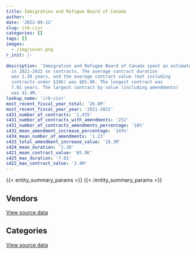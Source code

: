 ```yaml
---
title: Immigration and Refugee Board of Canada
author: ''
date: '2022-09-12'
slug: irb-cisr
categories: []
tags: []
images:
  - /img/cover.png
r_init: |-
  
description: 'Immigration and Refugee Board of Canada spent an estimated $26.8M
  in 2021-2022 on contracts. The average contract duration
  was 1.38 years, and the average contract value (not including
  contracts under $10k) was $65.9K. The longest contract was
  7.01 years. The largest contract by value (including amendments)
  was $3.4M.'
lookup_name: 'irb-cisr'
most_recent_fiscal_year_total: '26.8M'
most_recent_fiscal_year_year: '2021-2022'
s431_number_of_contracts: '1,435'
s431_number_of_contracts_with_amendments: '252'
s431_number_of_contracts_amendments_percentage: '18%'
s432_mean_amendment_increase_percentage: '143%'
s434_mean_number_of_amendments: '1.23'
s433_total_amendment_increase_value: '18.3M'
s424_mean_duration: '1.38'
s421_mean_contract_value: '65.9K'
s425_max_duration: '7.01'
s422_max_contract_value: '3.4M'
---
```


<script src="/rmarkdown-libs/htmlwidgets/htmlwidgets.js"></script>
<link href="/rmarkdown-libs/datatables-css/datatables-crosstalk.css" rel="stylesheet" />
<script src="/rmarkdown-libs/datatables-binding/datatables.js"></script>
<script src="/rmarkdown-libs/jquery/jquery-3.6.0.min.js"></script>
<link href="/rmarkdown-libs/dt-core-bootstrap/css/dataTables.bootstrap.min.css" rel="stylesheet" />
<link href="/rmarkdown-libs/dt-core-bootstrap/css/dataTables.bootstrap.extra.css" rel="stylesheet" />
<script src="/rmarkdown-libs/dt-core-bootstrap/js/jquery.dataTables.min.js"></script>
<script src="/rmarkdown-libs/dt-core-bootstrap/js/dataTables.bootstrap.min.js"></script>
<link href="/rmarkdown-libs/crosstalk/css/crosstalk.min.css" rel="stylesheet" />
<script src="/rmarkdown-libs/crosstalk/js/crosstalk.min.js"></script>
<script src="/rmarkdown-libs/htmlwidgets/htmlwidgets.js"></script>
<link href="/rmarkdown-libs/datatables-css/datatables-crosstalk.css" rel="stylesheet" />
<script src="/rmarkdown-libs/datatables-binding/datatables.js"></script>
<script src="/rmarkdown-libs/jquery/jquery-3.6.0.min.js"></script>
<link href="/rmarkdown-libs/dt-core-bootstrap/css/dataTables.bootstrap.min.css" rel="stylesheet" />
<link href="/rmarkdown-libs/dt-core-bootstrap/css/dataTables.bootstrap.extra.css" rel="stylesheet" />
<script src="/rmarkdown-libs/dt-core-bootstrap/js/jquery.dataTables.min.js"></script>
<script src="/rmarkdown-libs/dt-core-bootstrap/js/dataTables.bootstrap.min.js"></script>
<link href="/rmarkdown-libs/crosstalk/css/crosstalk.min.css" rel="stylesheet" />
<script src="/rmarkdown-libs/crosstalk/js/crosstalk.min.js"></script>

{{< entity_summary_params >}}
{{< /entity_summary_params >}}

## Vendors

<div id="htmlwidget-1" style="width:100%;height:auto;" class="datatables html-widget"></div>
<script type="application/json" data-for="htmlwidget-1">{"x":{"style":"bootstrap","filter":"none","vertical":false,"data":[["<a href=\"/vendors/2keys/\">2Keys<\/a>","<a href=\"/vendors/4_office_automation/\">4 Office Automation<\/a>","<a href=\"/vendors/accenture/\">Accenture<\/a>","<a href=\"/vendors/adga_group/\">ADGA Group<\/a>","<a href=\"/vendors/advanced_business_interiors/\">Advanced Business Interiors<\/a>","<a href=\"/vendors/advanced_chippewa_technologies/\">Advanced Chippewa Technologies<\/a>","<a href=\"/vendors/altis_human_resources/\">Altis Human Resources<\/a>","<a href=\"/vendors/applied_electonics/\">Applied Electonics<\/a>","<a href=\"/vendors/bmc_software/\">Bmc Software<\/a>","<a href=\"/vendors/bmc_software_canada/\">BMC Software Canada<\/a>","<a href=\"/vendors/canadian_corps_of_commissionaires/\">Canadian Corps of Commissionaires<\/a>","<a href=\"/vendors/canon/\">Canon<\/a>","<a href=\"/vendors/cbci_telecom/\">CBCI Telecom<\/a>","<a href=\"/vendors/cdw_canada/\">CDW Canada<\/a>","<a href=\"/vendors/cistel_technology/\">Cistel Technology<\/a>","<a href=\"/vendors/closereach/\">CloseReach<\/a>","<a href=\"/vendors/conoscenti_technologies/\">Conoscenti Technologies<\/a>","<a href=\"/vendors/contract_community/\">Contract Community<\/a>","<a href=\"/vendors/convergint_technologies/\">Convergint Technologies<\/a>","<a href=\"/vendors/coradix_technology_consulting/\">Coradix Technology Consulting<\/a>","<a href=\"/vendors/csdc_systems/\">CSDC Systems<\/a>","<a href=\"/vendors/d_doyle_installations/\">D Doyle Installations<\/a>","<a href=\"/vendors/decisive_group/\">Decisive Group<\/a>","<a href=\"/vendors/deloitte/\">Deloitte<\/a>","<a href=\"/vendors/dynabook_canada/\">Dynabook Canada<\/a>","<a href=\"/vendors/ecole_de_langues_la_cite/\">Ecole De Langues La Cite<\/a>","<a href=\"/vendors/evaluation_personnel_selection/\">Evaluation Personnel Selection<\/a>","<a href=\"/vendors/excel_human_resources/\">Excel Human Resources<\/a>","<a href=\"/vendors/factiva/\">Factiva<\/a>","<a href=\"/vendors/gartner/\">Gartner<\/a>","<a href=\"/vendors/genesis_integration/\">Genesis Integration<\/a>","<a href=\"/vendors/global_upholstery/\">Global Upholstery<\/a>","<a href=\"/vendors/grand_toy/\">Grand Toy<\/a>","<a href=\"/vendors/graybridge_international_consulting/\">Graybridge International Consulting<\/a>","<a href=\"/vendors/hypertec/\">Hypertec<\/a>","<a href=\"/vendors/ibiska_telecom/\">Ibiska Telecom<\/a>","<a href=\"/vendors/ifathom/\">iFathom<\/a>","<a href=\"/vendors/info_tech_research_group/\">Info Tech Research Group<\/a>","<a href=\"/vendors/integra_networks/\">Integra Networks<\/a>","<a href=\"/vendors/interactive_audio_visual/\">Interactive Audio Visual<\/a>","<a href=\"/vendors/international_reporting/\">International Reporting<\/a>","<a href=\"/vendors/iron_mountain/\">Iron Mountain<\/a>","<a href=\"/vendors/konica_minolta_business_solutions/\">Konica Minolta Business Solutions<\/a>","<a href=\"/vendors/lannick_contract_solutions/\">Lannick Contract Solutions<\/a>","<a href=\"/vendors/lexisnexis_canada/\">LexisNexis Canada<\/a>","<a href=\"/vendors/linovati/\">Linovati<\/a>","<a href=\"/vendors/lumina_it/\">Lumina IT<\/a>","<a href=\"/vendors/makwa_resourcing/\">Makwa Resourcing<\/a>","<a href=\"/vendors/maplesoft_consulting/\">Maplesoft Consulting<\/a>","<a href=\"/vendors/maxsys_staffing_and_consulting/\">Maxsys Staffing and Consulting<\/a>","<a href=\"/vendors/mdos_consulting/\">MDOS Consulting<\/a>","<a href=\"/vendors/microsoft_canada/\">Microsoft Canada<\/a>","<a href=\"/vendors/morneau_shepell/\">Morneau Shepell<\/a>","<a href=\"/vendors/newfound_recruiting/\">Newfound Recruiting<\/a>","<a href=\"/vendors/nisha_techonologies/\">Nisha Techonologies<\/a>","<a href=\"/vendors/nitam_solutions/\">Nitam Solutions<\/a>","<a href=\"/vendors/northern_micro/\">Northern Micro<\/a>","<a href=\"/vendors/nua_office/\">NUA Office<\/a>","<a href=\"/vendors/nuix_north_america/\">Nuix North America<\/a>","<a href=\"/vendors/orangutech/\">Orangutech<\/a>","<a href=\"/vendors/paladin_group/\">Paladin Group<\/a>","<a href=\"/vendors/panasonic/\">Panasonic<\/a>","<a href=\"/vendors/pitney_bowes/\">Pitney Bowes<\/a>","<a href=\"/vendors/pra/\">PRA<\/a>","<a href=\"/vendors/pricewaterhouse_coopers/\">Pricewaterhouse Coopers<\/a>","<a href=\"/vendors/printers_plus/\">Printers Plus<\/a>","<a href=\"/vendors/prosci_canada/\">Prosci Canada<\/a>","<a href=\"/vendors/purespirit_solutions/\">PureSpirIT Solutions<\/a>","<a href=\"/vendors/qmr/\">QMR<\/a>","<a href=\"/vendors/quintet_consulting/\">Quintet Consulting<\/a>","<a href=\"/vendors/ricoh/\">Ricoh<\/a>","<a href=\"/vendors/sdl_international_canada/\">SDL International Canada<\/a>","<a href=\"/vendors/shi_canada/\">SHI Canada<\/a>","<a href=\"/vendors/si_systems/\">SI Systems<\/a>","<a href=\"/vendors/sierra_systems_group/\">Sierra Systems Group<\/a>","<a href=\"/vendors/softchoice/\">Softchoice<\/a>","<a href=\"/vendors/stoneworks_technologies/\">Stoneworks Technologies<\/a>","<a href=\"/vendors/systemscope/\">Systemscope<\/a>","<a href=\"/vendors/tag_hr/\">Tag HR<\/a>","<a href=\"/vendors/tecsis/\">Tecsis<\/a>","<a href=\"/vendors/teknion/\">Teknion<\/a>","<a href=\"/vendors/teksystems_canada/\">Teksystems Canada<\/a>","<a href=\"/vendors/tenaquip/\">Tenaquip<\/a>","<a href=\"/vendors/the_aim_group/\">The AIM Group<\/a>","<a href=\"/vendors/the_ktl_group/\">The KTL Group<\/a>","<a href=\"/vendors/the_right_door_consulting/\">The Right Door Consulting<\/a>","<a href=\"/vendors/turtle_island_staffing/\">Turtle Island Staffing<\/a>","<a href=\"/vendors/veritaaq_technology_house/\">Veritaaq Technology House<\/a>","<a href=\"/vendors/wesco_distribution_canada/\">WESCO Distribution Canada<\/a>","<a href=\"/vendors/wills_transfer/\">Wills Transfer<\/a>","<a href=\"/vendors/xerox/\">Xerox<\/a>","<a href=\"/vendors/zernam_enterprise/\">Zernam Enterprise<\/a>"],[null,8845.38,null,null,null,null,null,null,null,null,null,null,null,null,14767.19,null,166405.57,null,null,null,null,null,null,null,null,null,null,null,null,null,null,null,null,null,null,null,170927.46,null,null,null,null,null,null,null,null,null,null,null,281548.95,null,null,null,null,84677.63,null,null,null,null,null,190010.01,null,null,null,null,null,null,null,null,null,null,39356.33,null,null,77543.44,null,null,null,null,null,null,null,324445.73,null,null,null,null,null,413606.86,null,null,48037.5,67923.39],[102434.5,29780.01,null,null,141318.13,18974.88,null,null,436.97,null,1609866.31,40778.23,null,600214.94,88603.13,null,166861.48,null,null,103818.75,17498.51,81454.67,219948.23,24860,null,32000,101119.39,198790.96,32015.16,5704.31,null,290622.8,12705.64,null,134511.7,null,284823.57,34352,null,11492.1,477986.68,244891.03,null,null,null,16187.25,44896.62,null,522355.52,null,null,277569.74,null,227882.45,1758717.97,406493.77,null,82648.88,82,432024.74,20824.83,null,6373.83,17771.97,49963.01,5636.34,123904.5,null,89324.68,4755.2,50148.85,null,14140.49,310107.51,null,23430.24,68222.51,225786.68,null,null,423644.41,527520.21,null,101700,105655,null,12645.58,473145.04,null,null,81388.59,182793.83],[null,31817.1,null,28708.72,null,164767.43,60201.5,284727.88,24251.7,199.08,2024889.31,91766.72,181452.56,553451.06,141238.52,288426.44,284155.26,null,25708.64,null,23225.3,null,null,419470.72,null,25290,12753.95,57705.4,35216.68,142838.21,63350.18,null,12690.76,14988.75,416645.12,null,321925.99,10823.23,337011.37,null,1072395.02,265806.67,9677.05,null,14472,null,40473.3,102293.25,647974.7,null,102830,276811.35,430.52,238360.98,null,24916.5,438948.93,null,14964.48,802689.47,null,74578.31,6663.68,36648.42,null,28367.03,null,299278.75,138198.72,34032.29,203413.01,19017.9,20151.35,216432.43,251549.96,12292.95,null,97093.07,66429.04,86614.5,32902.43,526078.9,21326.44,null,38420,39548.59,null,98310,11954.74,296817.68,149870.82,182294.4],[null,26530.87,29425.2,71283.57,null,13897.3,159125.55,null,null,36332.37,2086786.75,94441.77,null,54144.88,790773.69,1784333.05,106081.67,38985,56911.5,null,23225.3,null,null,1222519.98,1807638.4,193690.65,128185.88,988496.52,51859.41,240158.62,null,42447.9,null,null,null,93648.75,181890.74,37551.91,null,null,186546.22,495303.4,72135.54,39999.83,18630,null,null,null,29212.79,170051.39,null,276811.35,17459.88,253844.17,null,null,160180.99,null,null,800002.82,null,null,18817.76,12249.61,42868.7,11241.88,null,null,354432.35,17062.76,109410.45,19493.35,6935.8,297425.4,26340.49,11282.12,null,null,272002.59,null,55696.34,401750.37,null,95044.3,null,null,null,null,null,101308.73,230613.81,182294.4]],"container":"<table class=\"table table-striped table-hover row-border order-column display\">\n  <thead>\n    <tr>\n      <th>Vendor<\/th>\n      <th>2018-2019<\/th>\n      <th>2019-2020<\/th>\n      <th>2020-2021<\/th>\n      <th>2021-2022<\/th>\n    <\/tr>\n  <\/thead>\n<\/table>","options":{"order":[[4,"desc"]],"pageLength":10,"autoWidth":true,"columnDefs":[{"targets":1,"render":"function(data, type, row, meta) {\n    return type !== 'display' ? data : DTWidget.formatCurrency(data, \"$\", 2, 3, \",\", \".\", true, null);\n  }"},{"targets":2,"render":"function(data, type, row, meta) {\n    return type !== 'display' ? data : DTWidget.formatCurrency(data, \"$\", 2, 3, \",\", \".\", true, null);\n  }"},{"targets":3,"render":"function(data, type, row, meta) {\n    return type !== 'display' ? data : DTWidget.formatCurrency(data, \"$\", 2, 3, \",\", \".\", true, null);\n  }"},{"targets":4,"render":"function(data, type, row, meta) {\n    return type !== 'display' ? data : DTWidget.formatCurrency(data, \"$\", 2, 3, \",\", \".\", true, null);\n  }"},{"width":"16%","targets":[1,2,3,4]},{"className":"dt-right","targets":[1,2,3,4]}],"orderClasses":false}},"evals":["options.columnDefs.0.render","options.columnDefs.1.render","options.columnDefs.2.render","options.columnDefs.3.render"],"jsHooks":[]}</script>
<p class="text-right">
<a href="https://github.com/GoC-Spending/contracts-data/tree/main/data/out/departments/irb-cisr/summary_by_fiscal_year_by_vendor.csv" class="source-data-link btn btn-link">View source data</a>
</p>

## Categories

<div id="htmlwidget-2" style="width:100%;height:auto;" class="datatables html-widget"></div>
<script type="application/json" data-for="htmlwidget-2">{"x":{"style":"bootstrap","filter":"none","vertical":false,"data":[["<a href=\"/categories/facilities_and_construction/\">Facilities and construction<\/a>","<a href=\"/categories/office_management/\">Office management<\/a>","<a href=\"/categories/professional_services/\">Professional services<\/a>","<a href=\"/categories/information_technology/\">Information technology<\/a>","<a href=\"/categories/industrial_products_and_services/\">Industrial products and services<\/a>","<a href=\"/categories/security_and_protection/\">Security and protection<\/a>","<a href=\"/categories/human_capital/\">Human capital<\/a>"],[158970.21,96239.21,659702.91,1970360,null,null,null],[487807.13,2789563.8,5782370.87,8154770.79,117938.57,1995648.5,293823.41],[849568.66,1044199.37,9447297.88,8877980.23,218640.7,2559345.21,363407.95],[443163.19,879366.96,12178611.96,9898101.21,50937.82,2645462.85,658297.19]],"container":"<table class=\"table table-striped table-hover row-border order-column display\">\n  <thead>\n    <tr>\n      <th>Category<\/th>\n      <th>2018-2019<\/th>\n      <th>2019-2020<\/th>\n      <th>2020-2021<\/th>\n      <th>2021-2022<\/th>\n    <\/tr>\n  <\/thead>\n<\/table>","options":{"order":[[4,"desc"]],"dom":"t","pageLength":30,"autoWidth":true,"columnDefs":[{"targets":1,"render":"function(data, type, row, meta) {\n    return type !== 'display' ? data : DTWidget.formatCurrency(data, \"$\", 2, 3, \",\", \".\", true, null);\n  }"},{"targets":2,"render":"function(data, type, row, meta) {\n    return type !== 'display' ? data : DTWidget.formatCurrency(data, \"$\", 2, 3, \",\", \".\", true, null);\n  }"},{"targets":3,"render":"function(data, type, row, meta) {\n    return type !== 'display' ? data : DTWidget.formatCurrency(data, \"$\", 2, 3, \",\", \".\", true, null);\n  }"},{"targets":4,"render":"function(data, type, row, meta) {\n    return type !== 'display' ? data : DTWidget.formatCurrency(data, \"$\", 2, 3, \",\", \".\", true, null);\n  }"},{"width":"16%","targets":[1,2,3,4]},{"className":"dt-right","targets":[1,2,3,4]}],"orderClasses":false,"lengthMenu":[10,25,30,50,100]}},"evals":["options.columnDefs.0.render","options.columnDefs.1.render","options.columnDefs.2.render","options.columnDefs.3.render"],"jsHooks":[]}</script>
<p class="text-right">
<a href="https://github.com/GoC-Spending/contracts-data/tree/main/data/out/departments/irb-cisr/summary_by_fiscal_year_by_category.csv" class="source-data-link btn btn-link">View source data</a>
</p>
